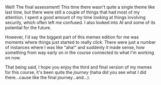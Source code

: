 Well! The final assessment! This time there wasn't quite a single theme like last time, but there were still a couple of things that had most of my attention. I spent a good amount of my time looking at things involving security, which often left me confused. I also looked into AI and some of its potential for the future. 

However, I'd say the biggest part of this memex edition for me was moments where things just started to really *click*. There were just a number of instances where I was like "aha!" and suddenly it made sense, how something from way early on in the course connected to what I'm working on now. 

That being said, I hope you enjoy the third and final version of my memex for this course, it's been quite the *journey* (haha did you see what I did there...cause like the final journey...and...).